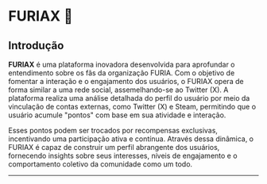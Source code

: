 # **FURIAX** 🚀

## **Introdução**

**FURIAX** é uma plataforma inovadora desenvolvida para aprofundar o entendimento sobre os fãs da organização FURIA. Com o objetivo de fomentar a interação e o engajamento dos usuários, o FURIAX opera de forma similar a uma rede social, assemelhando-se ao Twitter (X). A plataforma realiza uma análise detalhada do perfil do usuário por meio da vinculação de contas externas, como Twitter (X) e Steam, permitindo que o usuário acumule "pontos" com base em sua atividade e interação.

Esses pontos podem ser trocados por recompensas exclusivas, incentivando uma participação ativa e contínua. Através dessa dinâmica, o FURIAX é capaz de construir um perfil abrangente dos usuários, fornecendo insights sobre seus interesses, níveis de engajamento e o comportamento coletivo da comunidade como um todo.

---
